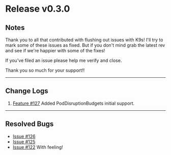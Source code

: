 # Release v0.3.0

## Notes

Thank you to all that contributed with flushing out issues with K9s! I'll try
to mark some of these issues as fixed. But if you don't mind grab the latest
rev and see if we're happier with some of the fixes!

If you've filed an issue please help me verify and close.

Thank you so much for your support!!

---

## Change Logs

1. [Feature #127](https://github.com/kswapd/k12s/issues/127)
   Added PodDisruptionBudgets initial support.

---

## Resolved Bugs

+ [Issue #126](https://github.com/kswapd/k12s/issues/126)
+ [Issue #125](https://github.com/kswapd/k12s/issues/125)
+ [Issue #122](https://github.com/kswapd/k12s/issues/122) With feeling!
